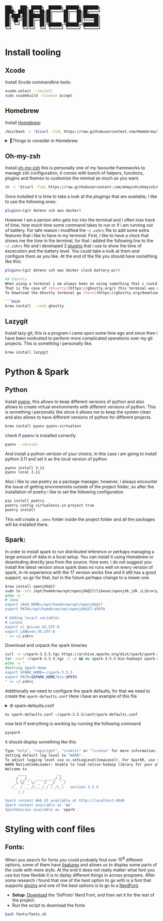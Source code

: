 ```
███╗   ███╗ █████╗  ██████╗ ██████╗ ███████╗
████╗ ████║██╔══██╗██╔════╝██╔═══██╗██╔════╝
██╔████╔██║███████║██║     ██║   ██║███████╗
██║╚██╔╝██║██╔══██║██║     ██║   ██║╚════██║
██║ ╚═╝ ██║██║  ██║╚██████╗╚██████╔╝███████║
╚═╝     ╚═╝╚═╝  ╚═╝ ╚═════╝ ╚═════╝ ╚══════╝
                                            
```

# Install tooling
## Xcode
Install Xcode commandline tools:

```bash
xcode-select --install
sudo xcodebuild -license accept
```
## Homebrew
Install [Homebrew](https://brew.sh/):

```bash
/bin/bash -c "$(curl -fsSL https://raw.githubusercontent.com/Homebrew/install/HEAD/install.sh)"
```

<details>
  <summary>🍺Things to consider in Homebrew.</summary>
Remember that not all the MAC have the arm architecture, some of them could have x86 architecture such as those based on Intel. This was already solved by the team of Homebrew but it is quite nice to take a look and learn a bit more how to make a difference of them both.
[here](https://github.com/orgs/Homebrew/discussions/3223) there is some information related with this issue.
</details>

## Oh-my-zsh
Install [oh-my-zsh](https://ohmyz.sh) this is personally one of my favourite frameworks to manage zsh configuration, it comes with bunch of helpers, functions, plugins and themes to customize the reminal as much as you want.

```bash
sh -c "$(curl -fsSL https://raw.githubusercontent.com/ohmyzsh/ohmyzsh/master/tools/install.sh)"
```

Once installed it is time to take a look at the plugings that are available, I like to use the following ones:
```bash
plugins=(git dotenv ssh aws docker)
```
However I am a person who gets too into the terminal and i often lose track of time, how much time some command takes to run or if i am running out of battery. For taht reason i modified the `~/.zshrc` file to add some extra features that i like to have in my terminal.
First, i like to have a clock that shows me the time in the terminal, for that i added the following line to the `~/.zshrc` file and i developed 2 [plugins](./oh-my-zsh/plugins/) that i use to show the time of excecution and the battery level. You could take a look at them and configure them as you like.
At the end of the file you should have something like this:
```bash
plugins=(git dotenv ssh aws docker clock battery-pcr)
```

```bash
## Ghostty
When using a terminal i am always keen on using something that i could tweak as much as i would like. The main reason is because i spend almost all day in the terminal and the fact that i know it is fast and looks great produce me some kind of pleasure when working.
That is the case of [Ghostty](https://ghostty.org/) this terminal was developed by someone who is quite an interesting developper and has many properties that is suppose to replace many multiplexers that you can find out there.
To Download the Ghostty terminal go [here](https://ghostty.org/download) or run

```bash
brew install --cask ghostty
```

## Lazygit
Install lazy git, this is a program i came upon some time ago and since then i have been motivated to perform more complicated operations over my git projects. This is something i personally like.

```bash
brew install lazygit
```
# Python & Spark
## Python
Install [pyenv](https://github.com/pyenv/pyenv), this allows to keep different versions of python and also allows to create virtual environments with different versions of python. This is something i personally like since it allows me to keep the system clean and also allows to have different versions of python for different projects.

```bash
brew install pyenv pyenv-virtualenv
```

check if pyenv is installed correctly
```bash
pyenv --version
```

And install a python verision of your choice, in this case i am going to install python 3.11 and set it as the local version of python
```bash
pyenv install 3.11
pyenv local 3.11
```

Also i like to use poetry as a package manager, however, i always encounter the issue of getting environemnts outside of the project folder, so after the installation of poetry i like to set the following configuration

```bash
pip install poetry
poetry config virtualenvs.in-project true
poetry install
```

This will create a `.venv` folder inside the project folder and all the packages will be installed there.

## Spark:
In order to install spark to run distributed inference or perhaps managing a large amount of data in a local setup. You can install it using Homebrew or downloding directly java from the source. How ever, i do not suggest you install the latest version since spark does no runs well on every version of spark, in mi experience with the 17 version works fine and it still has a good support, so go for that, but in the future perhaps change to a newer one.

```bash
brew install openjdk@17
sudo ln -sfn /opt/homebrew/opt/openjdk@17/libexec/openjdk.jdk /Library/Java/JavaVirtualMachines/openjdk-17.jdk
echo -e '
# Java
export JAVA_HOME=/opt/homebrew/opt/openjdk@17
export PATH=/opt/homebrew/opt/openjdk@17:$PATH

# Adding locacl variables
# Locale
export LC_ALL=en_US.UTF-8
export LANG=en_US.UTF-8
' >> ~/.zshrc
```
Download and unpack the spark binaries
```bash
curl -o ~/spark-3.5.5.tgz https://archive.apache.org/dist/spark/spark-3.5.5/spark-3.5.5-bin-hadoop3.tgz
tar -xvzf ~/spark-3.5.5.tgz -C ~/ && mv spark-3.5.5-bin-hadoop3 spark-3.5.5 && rm spark-3.5.5.tgz
echo -e "
#Setting Spark Home
export SPARK_HOME=~/spark-3.5.5
export PATH=$SPARK_HOME/bin:$PATH
" >> ~/.zshrc
```
Additionally we need to configure the spark defaults, for that we need to create the `spark-defaults.conf` Here i have an example of this file
<details>
<summary>⚙️ spark-defaults.conf</summary>

```bash
#
# Licensed to the Apache Software Foundation (ASF) under one or more
# contributor license agreements.  See the NOTICE file distributed with
# this work for additional information regarding copyright ownership.
# The ASF licenses this file to You under the Apache License, Version 2.0
# (the "License"); you may not use this file except in compliance with
# the License.  You may obtain a copy of the License at
#
#    http://www.apache.org/licenses/LICENSE-2.0
#
# Unless required by applicable law or agreed to in writing, software
# distributed under the License is distributed on an "AS IS" BASIS,
# WITHOUT WARRANTIES OR CONDITIONS OF ANY KIND, either express or implied.
# See the License for the specific language governing permissions and
# limitations under the License.
#

# Default system properties included when running spark-submit.
# This is useful for setting default environmental settings.

# Example:
spark.master                              local[*]
spark.driver.host                         localhost
spark.driver.extraClassPath               $HOME/spark-3.5.5-bin-hadoop3/jars/*
spark.executor.extraClassPath             $HOME/spark-3.5.5-bin-hadoop3/jars/*
# spark.executor.extraJavaOptions         -Dcom.amazonaws.services.s3.enableV4=true
# spark.driver.extraJavaOptions           -Dcom.amazonaws.services.s3.enableV4=true
# spark.sql.catalogImplementation         hive
# spark.jars                              $HOME/spark-3.4.2-bin-hadoop3/jars/*

# Delta
#spark.jars.packages                       io.delta:delta-core_2.13:2.4.0
#spark.sql.extensions                      io.delta.sql.DeltaSparkSessionExtension
#spark.sql.catalog.spark_catalog           org.apache.spark.sql.delta.catalog.DeltaCatalog```
```

</details>

```bash
mv spark-defaults.conf ~/spark-3.5.5/conf/spark-defaults.conf
```
now test if everything is working by running the following command
```bash
pyspark
```

it should display something like this

```bash
Type "help", "copyright", "credits" or "license" for more information.
Setting default log level to "WARN".
To adjust logging level use sc.setLogLevel(newLevel). For SparkR, use setLogLevel(newLevel).
WARN NativeCodeLoader: Unable to load native-hadoop library for your platform... using builtin-java classes where applicable
Welcome to
      ____              __
     / __/__  ___ _____/ /__
    _\ \/ _ \/ _ `/ __/  '_/
   /__ / .__/\_,_/_/ /_/\_\   version 3.5.5
      /_/

Spark context Web UI available at http://localhost:4040
Spark context available as 'sc'
SparkSession available as 'spark'.
```




# Styling with conf files
## Fonts:
 When you search for fonts you could probably find over $10^8$ different options, some of them have [ligatures](https://en.wikipedia.org/wiki/Ligature_(writing)#:~:text=In%20writing%20and%20typography%2C%20a,joined%20for%20the%20second%20ligature.) and allows us to display some parts of the code with more style. At the end it does not really matter what font you use but how flexible it is to diplay different things in across programs. After some research i found that one of the best option to go with is a font that supports [glyphs](https://en.wikipedia.org/wiki/Glyph#:~:text=In%20typography%2C%20a%20glyph%20is,an%20element%20of%20written%20language.) and one of the best options is to go to a [NerdFont](https://www.nerdfonts.com/).
* __Setup__: [Download](https://www.nerdfonts.com/font-downloads) the '0xProto' Nerd Font, and then set it for the rest of the project. 
* Run the script to download the fonts
```bash
bash fonts/fonts.sh
```



